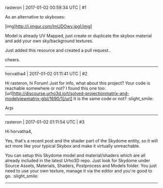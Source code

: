 rasteron | 2017-01-02 00:59:34 UTC | #1

As an alternative to skyboxes:

[img]http://i.imgur.com/lmUDOwv.jpg[/img]

Model is already UV Mapped,  just create or duplicate the skybox material and add your own sky/background textures.

Just added this resource and created a pull request..

cheers.

-------------------------

horvatha4 | 2017-01-02 01:11:41 UTC | #2

Hi rasteron, hi Forum!
Just for info, what about this project?
Your code is reachable somewhere or not?
I found this one too: [url]http://discourse.urho3d.io/t/solved-projectionmatrix-and-modelviewmatrix-glsl/1690/1[/url]
It is the same code or not?  :slight_smile: 

Arpi

-------------------------

rasteron | 2017-01-02 01:11:54 UTC | #3

Hi horvatha4,

Yes, that's a recent post and the shader part of the Skydome entity, so it will act more like your typical Skybox and make it virtually unreachable.

You can setup this Skydome model and material/shaders which are all already included in the latest Urho3D repo. Just look for Skydome under Source Assets, Materials, Shaders, Postprocess and Models folder. You just need to use your own texture, manage it via the editor and you're good to go. :slight_smile:

-------------------------

